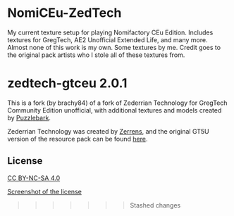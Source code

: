 # NomiCEu-ZedTech
My current texture setup for playing Nomifactory CEu Edition. Includes textures for GregTech, AE2 Unofficial Extended Life, and many more. Almost none of this work is my own. Some textures by me. Credit goes to the original pack artists who I stole all of these textures from. 

# zedtech-gtceu 2.0.1

This is a fork (by brachy84) of a fork of Zederrian Technology for GregTech Community Edition unofficial, with additional textures and models created by [Puzzlebark](https://www.curseforge.com/members/puzzlebark).


Zederrian Technology was created by [Zerrens](https://forum.industrial-craft.net/core/user/12229-zerrens/), and the original GT5U version of the resource pack can be found [here](https://github.com/MCTian-mi/Zederrian-Technology-GT5U/).

## License

[CC BY-NC-SA 4.0](http://creativecommons.org/licenses/by-nc-sa/4.0/deed.en)

[Screenshot of the license](https://i.imgur.com/3QeuL49.png)

>>>>>>> Stashed changes
